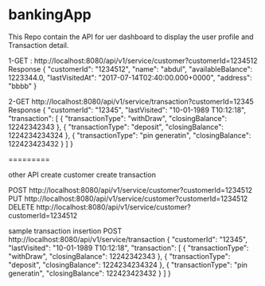 # bankingApp

This Repo contain the API for uer dashboard to display the user profile and Transaction detail.


1-GET : http://localhost:8080/api/v1/service/customer?customerId=1234512
Response
{
    "customerId": "1234512",
    "name": "abdul",
    "availableBalance": 1223344.0,
    "lastVisitedAt": "2017-07-14T02:40:00.000+0000",
    "address": "bbbb"
}

2-GET http://localhost:8080/api/v1/service/transaction?customerId=12345
Response
{
    "customerId": "12345",
    "lastVisited": "10-01-1989 T10:12:18",
    "transaction": [
        {
            "transactionType": "withDraw",
            "closingBalance": 12242342343
        },
        {
            "transactionType": "deposit",
            "closingBalance": 1224234234324
        },
        {
            "transactionType": "pin generatin",
            "closingBalance": 122423423432
        }
    ]
}

=========

other API 
create customer
create transaction

POST http://localhost:8080/api/v1/service/customer?customerId=1234512
PUT http://localhost:8080/api/v1/service/customer?customerId=1234512
DELETE http://localhost:8080/api/v1/service/customer?customerId=1234512

sample transaction insertion
POST http://localhost:8080/api/v1/service/transaction
{
    "customerId": "12345",
    "lastVisited": "10-01-1989 T10:12:18",
    "transaction": [
        {
            "transactionType": "withDraw",
            "closingBalance": 12242342343
        },
        {
            "transactionType": "deposit",
            "closingBalance": 1224234234324
        },
        {
            "transactionType": "pin generatin",
            "closingBalance": 122423423432
        }
    ]
}


